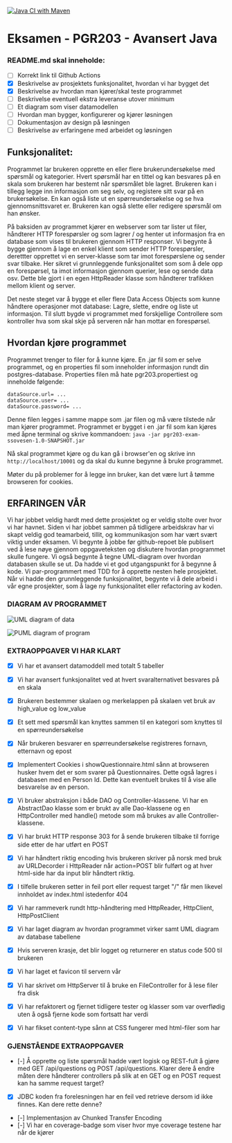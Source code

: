 [![Java CI with Maven](https://github.com/kristiania-pgr203-2021/pgr203-exam-ssovesen/actions/workflows/maven.yml/badge.svg)](https://github.com/kristiania-pgr203-2021/pgr203-exam-ssovesen/actions/workflows/maven.yml)

# Eksamen - PGR203 - Avansert Java
### README.md skal inneholde:

* [ ] Korrekt link til Github Actions
* [x] Beskrivelse av prosjektets funksjonalitet, hvordan vi har bygget det
* [x] Beskrivelse av hvordan man kjører/skal teste programmet
* [ ] Beskrivelse eventuell ekstra leveranse utover minimum
* [ ] Et diagram som viser datamodellen
* [ ] Hvordan man bygger, konfigurerer og kjører løsningen
* [ ] Dokumentasjon av design på løsningen
* [ ] Beskrivelse av erfaringene med arbeidet og løsningen

## Funksjonalitet:

Programmet lar brukeren opprette en eller flere brukerundersøkelse med spørsmål og kategorier. Hvert spørsmål har en tittel og kan besvares på en skala som brukeren har bestemt når spørsmålet ble lagret. Brukeren kan i tillegg legge inn informasjon om seg selv, og registere sitt svar på en brukersøkelse. En kan også liste ut en spørreundersøkelse og se hva gjennomsnittsvaret er. Brukeren kan også slette eller redigere spørsmål om han ønsker.

På baksiden av programmet kjører en webserver som tar lister ut filer, håndterer HTTP forespørsler og som lagrer / og henter ut informasjon fra en database som vises til brukeren gjennom HTTP responser.
Vi begynte å bygge gjennom å lage en enkel klient som sender HTTP forespørsler, derettter opprettet vi en server-klasse som tar imot forespørslene og sender svar tilbake. Her sikret vi grunnleggende funksjonalitet som som å dele opp en forespørsel, ta imot informasjon gjennom querier, lese og sende data osv. Dette ble gjort i en egen HttpReader klasse som håndterer trafikken mellom klient og server. 

Det neste steget var å bygge et eller flere Data Access Objects som kunne håndtere operasjoner mot database: Lagre, slette, endre og liste ut informasjon. Til slutt bygde vi programmet med forskjellige Controllere som kontroller hva som skal skje på serveren når han mottar en forespørsel. 


## Hvordan kjøre programmet

Programmet trenger to filer for å kunne kjøre. En .jar fil som er selve programmet, og en properties fil som inneholder informasjon rundt din postgres-database.
Properties filen må hate pgr203.propertiest og inneholde følgende: 
```
dataSource.url= ...
dataSource.user= ...
dataSource.password= ...
```
Denne filen legges i samme mappe som .jar filen og må være tilstede når man kjører programmet. 
Programmet er bygget i en .jar fil som kan kjøres med åpne terminal og skrive kommandoen:
```java -jar pgr203-exam-ssovesen-1.0-SNAPSHOT.jar```

Nå skal programmet kjøre og du kan gå i browser'en og skrive inn ```http://localhost/10001``` og da skal du kunne begynne å bruke programmet. 

Møter du på problemer for å legge inn bruker, kan det være lurt å tømme browseren for cookies.

## ERFARINGEN VÅR
Vi har jobbet veldig hardt med dette prosjektet og er veldig stolte over hvor vi har havnet. Siden vi har jobbet sammen på tidligere arbeidskrav har vi skapt veldig god teamarbeid, tillit, og kommunikasjon som har vært svært viktig under eksamen. Vi begynte å jobbe før github-repoet ble publisert ved å lese nøye gjennom oppgaveteksten og diskutere hvordan programmet skulle fungere. Vi også begynte å tegne UML-diagram over hvordan databasen skulle se ut. Da hadde vi et god utgangspunkt for å begynne å kode. Vi par-programmert med TDD for å opprette nesten hele prosjektet. Når vi hadde den grunnleggende funksjonalitet, begynte vi å dele arbeid i vår egne prosjekter, som å lage ny funksjonalitet eller refactoring av koden.

### DIAGRAM AV PROGRAMMET
![UML diagram of data](/doc/UML.png)

![PUML diagram of program](/doc/PUML.png)


### EXTRAOPPGAVER VI HAR KLART
* [x] Vi har et avansert datamoddell med totalt 5 tabeller
* [x] Vi har avansert funksjonalitet ved at hvert svaralternativet besvares på en skala 
* [x] Brukeren bestemmer skalaen og merkelappen på skalaen vet bruk av high_value og low_value
* [x] Et sett med spørsmål kan knyttes sammen til en kategori som knyttes til en spørreundersøkelse
* [x] Når brukeren besvarer en spørreundersøkelse registreres fornavn, etternavn og epost
* [x] Implementert Cookies i showQuestionnaire.html sånn at browseren husker hvem det er som svarer på Questionnaires. Dette også lagres i databasen med en Person Id. Dette kan eventuelt brukes til å vise alle besvarelse av en person.
* [x] Vi bruker abstraksjon i både DAO og Controller-klassene. Vi har en AbstractDao klasse som er brukt av alle Dao-klassene og en HttpController med handle() metode som må brukes av alle Controller-klassene.
* [x] Vi har brukt HTTP response 303 for å sende brukeren tilbake til forrige side etter de har utført en POST 
* [x] Vi har håndtert riktig encoding hvis brukeren skriver på norsk med bruk av URLDecorder i HttpReader når action=POST blir fulført og at hver html-side har <html lang="no"> da input blir håndtert riktig.
* [x] I tilfelle brukeren setter in feil port eller request target "/" får men likevel innholdet av index.html istedenfor 404
* [x] Vi har rammeverk rundt http-håndtering med HttpReader, HttpClient, HttpPostClient
* [x] Vi har laget diagram av hvordan programmet virker samt UML diagram av database tabellene
* [x] Hvis serveren krasje, det blir logget og returnerer en status code 500 til brukeren
* [x] Vi har laget et favicon til servern vår
* [x] Vi har skrivet om HttpServer til å bruke en FileController for å lese filer fra disk
* [x] Vi har refaktorert og fjernet tidligere tester og klasser som var overflødig uten å også fjerne kode som fortsatt har verdi
* [x] Vi har fikset content-type sånn at CSS fungerer med html-filer som har <!DOCTYPE html>


### GJENSTÅENDE EXTRAOPPGAVER

* [-] Å opprette og liste spørsmål hadde vært logisk og REST-fult å gjøre med GET /api/questions og POST /api/questions. Klarer dere å endre måten dere håndterer controllers på slik at en GET og en POST request kan ha samme request target?
* [x] JDBC koden fra forelesningen har en feil ved retrieve dersom id ikke finnes. Kan dere rette denne?
* [-] Implementasjon av Chunked Transfer Encoding
* [-] Vi har en coverage-badge som viser hvor mye coverage testene har når de kjører

